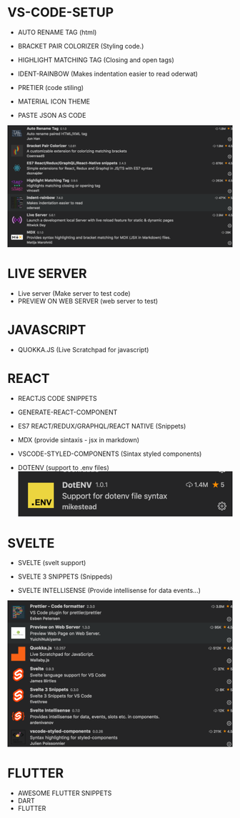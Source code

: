 # VS-CODE-SETUP

- AUTO RENAME TAG (html)

- BRACKET PAIR COLORIZER (Styling code.)

- HIGHLIGHT MATCHING TAG (Closing and open tags)

- IDENT-RAINBOW (Makes indentation easier to read oderwat)

- PRETIER (code stiling)

- MATERIAL ICON THEME

- PASTE JSON AS CODE

![alt text](https://raw.githubusercontent.com/yoelkj/VS-CODE-SETUP/main/img/1-ext.png)
# LIVE SERVER
- Live server (Make server to test code)
- PREVIEW ON WEB SERVER (web server to test)

# JAVASCRIPT
- QUOKKA.JS (Live Scratchpad for javascript)

# REACT
- REACTJS CODE SNIPPETS
- GENERATE-REACT-COMPONENT
- ES7 REACT/REDUX/GRAPHQL/REACT NATIVE (Snippets)
- MDX (provide sintaxis - jsx in markdown)
- VSCODE-STYLED-COMPONENTS (Sintax styled components)

- DOTENV (support to .env files)
![alt text](https://raw.githubusercontent.com/yoelkj/VS-CODE-SETUP/main/img/3-ext.png)

# SVELTE

- SVELTE (svelt support)

- SVELTE 3 SNIPPETS (Snippeds)

- SVELTE INTELLISENSE (Provide intellisense for data events...)

![alt text](https://raw.githubusercontent.com/yoelkj/VS-CODE-SETUP/main/img/2-ext.png)
# FLUTTER

- AWESOME FLUTTER SNIPPETS
- DART
- FLUTTER